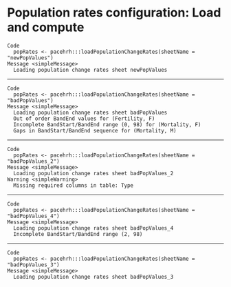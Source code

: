 # Population rates configuration: Load and compute

    Code
      popRates <- pacehrh:::loadPopulationChangeRates(sheetName = "newPopValues")
    Message <simpleMessage>
      Loading population change rates sheet newPopValues

---

    Code
      popRates <- pacehrh:::loadPopulationChangeRates(sheetName = "badPopValues")
    Message <simpleMessage>
      Loading population change rates sheet badPopValues
      Out of order BandEnd values for (Fertility, F)
      Incomplete BandStart/BandEnd range (0, 98) for (Mortality, F)
      Gaps in BandStart/BandEnd sequence for (Mortality, M)

---

    Code
      popRates <- pacehrh:::loadPopulationChangeRates(sheetName = "badPopValues_2")
    Message <simpleMessage>
      Loading population change rates sheet badPopValues_2
    Warning <simpleWarning>
      Missing required columns in table: Type

---

    Code
      popRates <- pacehrh:::loadPopulationChangeRates(sheetName = "badPopValues_4")
    Message <simpleMessage>
      Loading population change rates sheet badPopValues_4
      Incomplete BandStart/BandEnd range (2, 98)

---

    Code
      popRates <- pacehrh:::loadPopulationChangeRates(sheetName = "badPopValues_3")
    Message <simpleMessage>
      Loading population change rates sheet badPopValues_3


